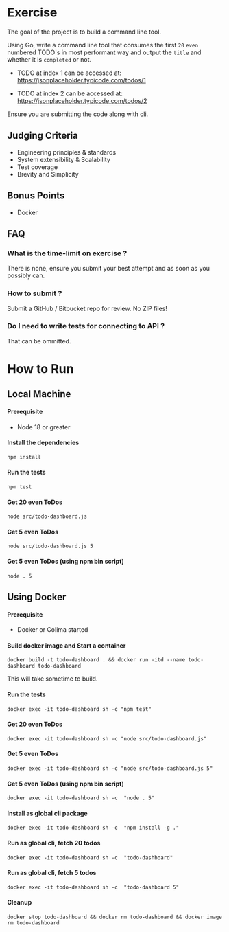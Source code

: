 # Exercise

The goal of the project is to build a command line tool.

Using Go, write a command line tool that consumes the first `20` `even` numbered TODO's in most performant way and output the `title` and whether it is `completed` or not.

- TODO at index 1 can be accessed at: <https://jsonplaceholder.typicode.com/todos/1>

- TODO at index 2 can be accessed at: <https://jsonplaceholder.typicode.com/todos/2>

Ensure you are submitting the code along with cli.

## Judging Criteria

- Engineering principles & standards
- System extensibility & Scalability
- Test coverage
- Brevity and Simplicity

## Bonus Points

- Docker

## FAQ

### What is the time-limit on exercise ?

There is none, ensure you submit your best attempt and as soon as you possibly can.

### How to submit ?

Submit a GitHub / Bitbucket repo for review. No ZIP files!

### Do I need to write tests for connecting to API ?

That can be ommitted.

# How to Run

## Local Machine
#### Prerequisite
* Node 18 or greater
#### Install the dependencies
```
npm install
```
#### Run the tests
```
npm test
```
#### Get 20 even ToDos
```
node src/todo-dashboard.js
``` 
#### Get 5 even ToDos
```
node src/todo-dashboard.js 5
```
#### Get 5 even ToDos (using npm bin script)
```
node . 5
```

## Using Docker
#### Prerequisite
* Docker or Colima started
#### Build docker image and Start a container
```
docker build -t todo-dashboard . && docker run -itd --name todo-dashboard todo-dashboard
```
This will take sometime to build.
#### Run the tests
```
docker exec -it todo-dashboard sh -c "npm test"
```
#### Get 20 even ToDos
```
docker exec -it todo-dashboard sh -c "node src/todo-dashboard.js"
```
#### Get 5 even ToDos
```
docker exec -it todo-dashboard sh -c "node src/todo-dashboard.js 5"
```
#### Get 5 even ToDos (using npm bin script)
```
docker exec -it todo-dashboard sh -c  "node . 5"
```
#### Install as global cli package
```
docker exec -it todo-dashboard sh -c  "npm install -g ."
```
#### Run as global cli, fetch 20 todos
```
docker exec -it todo-dashboard sh -c  "todo-dashboard"
```
#### Run as global cli, fetch 5 todos
```
docker exec -it todo-dashboard sh -c  "todo-dashboard 5"
```
#### Cleanup 
```
docker stop todo-dashboard && docker rm todo-dashboard && docker image rm todo-dashboard
```
